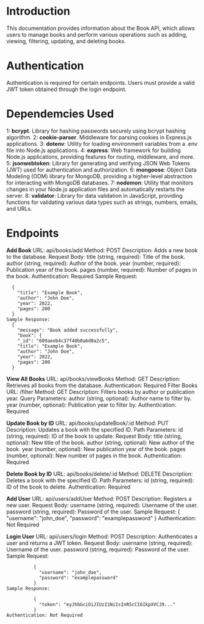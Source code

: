 # Introduction
This documentation provides information about the Book API, which allows users to manage books and perform various operations 
such as adding, viewing, filtering, updating, and deleting books.

# Authentication
Authentication is required for certain endpoints. Users must provide a valid JWT token obtained through the login endpoint.

# Dependemcies Used

   1: **bcrypt**. Library for hashing passwords securely using bcrypt hashing algorithm.
   2: **cookie-parser**. Middleware for parsing cookies in Express.js applications.
   3: **dotenv**: Utility for loading environment variables from a .env file into Node.js applications.
   4: **express**: Web framework for building Node.js applications, providing features for routing, middleware, and more.
   5: **jsonwebtoken**: Library for generating and verifying JSON Web Tokens (JWT) used for authentication and authorization.
   6: **mongoose**: Object Data Modeling (ODM) library for MongoDB, providing a higher-level abstraction for interacting with MongoDB databases.
   7: **nodemon**: Utility that monitors changes in your Node.js application files and automatically restarts the server.
   8: **validator**: Library for data validation in JavaScript, providing functions for validating various data types such as strings, numbers, emails, and URLs.


# Endpoints
  
  **Add Book**
    URL: api/books/add
    Method: POST
    Description: Adds a new book to the database.
    Request Body:
    title (string, required): Title of the book.
    author (string, required): Author of the book.
    year (number, required): Publication year of the book.
    pages (number, required): Number of pages in the book.
    Authentication: Required
    Sample Request:

      {
        "title": "Example Book",
        "author": "John Doe",
        "year": 2022,
        "pages": 200
      }
    Sample Response:
      {
        "message": "Book added successfully",
        "book": {
        "_id": "609aeeb4c37f40b0a6d0a2c5",
        "title": "Example Book",
        "author": "John Doe",
        "year": 2022,
        "pages": 200
      }

**View All Books**
    URL: api/books/viewBooks
    Method: GET
    Description: Retrieves all books from the database.
    Authentication: Required
    Filter Books
    URL: /filter
    Method: GET
    Description: Filters books by author or publication year.
    Query Parameters:
      author (string, optional): Author name to filter by.
      year (number, optional): Publication year to filter by.
    Authentication: Required

**Update Book by ID**
    URL: api/books/updateBook/:id
    Method: PUT
    Description: Updates a book with the specified ID.
    Path Parameters:
    id (string, required): ID of the book to update.
    Request Body:
        title (string, optional): New title of the book.
        author (string, optional): New author of the book.
        year (number, optional): New publication year of the book.
        pages (number, optional): New number of pages in the book.
    Authentication: Required


**Delete Book by ID**
    URL: api/books/delete/:id
    Method: DELETE
    Description: Deletes a book with the specified ID.
    Path Parameters:
      id (string, required): ID of the book to delete.
    Authentication: Required


**Add User**
    URL: api/users/addUser
    Method: POST
    Description: Registers a new user.
    Request Body:
    username (string, required): Username of the user.
    password (string, required): Password of the user.
    Sample Request:
              {
                "username": "john_doe",
                "password": "examplepassword"
              }
    Authentication: Not Required

**Login User**
    URL: api/users/login
    Method: POST
    Description: Authenticates a user and returns a JWT token.
    Request Body:
    username (string, required): Username of the user.
    password (string, required): Password of the user.
    Sample Request:

              {
                "username": "john_doe",
                "password": "examplepassword"
              }
    Sample Response:

              {
                "token": "eyJhbGciOiJIUzI1NiIsInR5cCI6IkpXVCJ9..."
              }
    Authentication: Not Required
